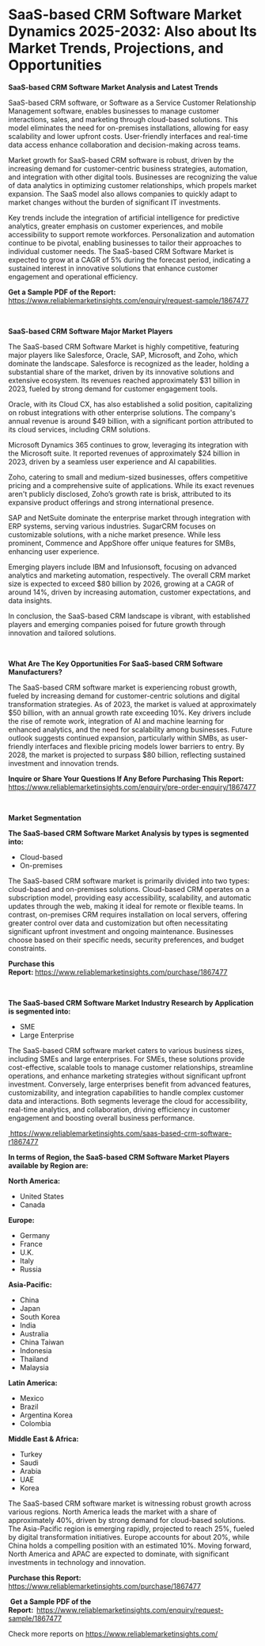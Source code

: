 <p><h1>SaaS-based CRM Software Market Dynamics 2025-2032: Also about Its Market Trends, Projections, and Opportunities</h1></p><p><strong>SaaS-based CRM Software Market Analysis and Latest Trends</strong></p>
<p><p>SaaS-based CRM software, or Software as a Service Customer Relationship Management software, enables businesses to manage customer interactions, sales, and marketing through cloud-based solutions. This model eliminates the need for on-premises installations, allowing for easy scalability and lower upfront costs. User-friendly interfaces and real-time data access enhance collaboration and decision-making across teams.</p><p>Market growth for SaaS-based CRM software is robust, driven by the increasing demand for customer-centric business strategies, automation, and integration with other digital tools. Businesses are recognizing the value of data analytics in optimizing customer relationships, which propels market expansion. The SaaS model also allows companies to quickly adapt to market changes without the burden of significant IT investments.</p><p>Key trends include the integration of artificial intelligence for predictive analytics, greater emphasis on customer experiences, and mobile accessibility to support remote workforces. Personalization and automation continue to be pivotal, enabling businesses to tailor their approaches to individual customer needs. The SaaS-based CRM Software Market is expected to grow at a CAGR of 5% during the forecast period, indicating a sustained interest in innovative solutions that enhance customer engagement and operational efficiency.</p></p>
<p><strong>Get a Sample PDF of the Report:&nbsp;</strong> <a href="https://www.reliablemarketinsights.com/enquiry/request-sample/1867477?utm_campaign=3367&utm_medium=2&utm_source=Github&utm_content=ia&utm_term=11032025&utm_id=saas-based-crm-software">https://www.reliablemarketinsights.com/enquiry/request-sample/1867477</a></p>
<p>&nbsp;</p>
<p><strong>SaaS-based CRM Software Major Market Players</strong></p>
<p><p>The SaaS-based CRM Software Market is highly competitive, featuring major players like Salesforce, Oracle, SAP, Microsoft, and Zoho, which dominate the landscape. Salesforce is recognized as the leader, holding a substantial share of the market, driven by its innovative solutions and extensive ecosystem. Its revenues reached approximately $31 billion in 2023, fueled by strong demand for customer engagement tools.</p><p>Oracle, with its Cloud CX, has also established a solid position, capitalizing on robust integrations with other enterprise solutions. The company's annual revenue is around $49 billion, with a significant portion attributed to its cloud services, including CRM solutions.</p><p>Microsoft Dynamics 365 continues to grow, leveraging its integration with the Microsoft suite. It reported revenues of approximately $24 billion in 2023, driven by a seamless user experience and AI capabilities. </p><p>Zoho, catering to small and medium-sized businesses, offers competitive pricing and a comprehensive suite of applications. While its exact revenues aren't publicly disclosed, Zoho’s growth rate is brisk, attributed to its expansive product offerings and strong international presence.</p><p>SAP and NetSuite dominate the enterprise market through integration with ERP systems, serving various industries. SugarCRM focuses on customizable solutions, with a niche market presence. While less prominent, Commence and AppShore offer unique features for SMBs, enhancing user experience.</p><p>Emerging players include IBM and Infusionsoft, focusing on advanced analytics and marketing automation, respectively. The overall CRM market size is expected to exceed $80 billion by 2026, growing at a CAGR of around 14%, driven by increasing automation, customer expectations, and data insights. </p><p>In conclusion, the SaaS-based CRM landscape is vibrant, with established players and emerging companies poised for future growth through innovation and tailored solutions.</p></p>
<p>&nbsp;</p>
<p><strong>What Are The Key Opportunities For SaaS-based CRM Software Manufacturers?</strong></p>
<p><p>The SaaS-based CRM software market is experiencing robust growth, fueled by increasing demand for customer-centric solutions and digital transformation strategies. As of 2023, the market is valued at approximately $50 billion, with an annual growth rate exceeding 10%. Key drivers include the rise of remote work, integration of AI and machine learning for enhanced analytics, and the need for scalability among businesses. Future outlook suggests continued expansion, particularly within SMBs, as user-friendly interfaces and flexible pricing models lower barriers to entry. By 2028, the market is projected to surpass $80 billion, reflecting sustained investment and innovation trends.</p></p>
<p><strong>Inquire or Share Your Questions If Any Before Purchasing This Report:</strong> <a href="https://www.reliablemarketinsights.com/enquiry/pre-order-enquiry/1867477?utm_campaign=3367&utm_medium=2&utm_source=Github&utm_content=ia&utm_term=11032025&utm_id=saas-based-crm-software">https://www.reliablemarketinsights.com/enquiry/pre-order-enquiry/1867477</a></p>
<p>&nbsp;</p>
<p><strong>Market Segmentation</strong></p>
<p><strong>The SaaS-based CRM Software Market Analysis by types is segmented into:</strong></p>
<p><ul><li>Cloud-based</li><li>On-premises</li></ul></p>
<p><p>The SaaS-based CRM software market is primarily divided into two types: cloud-based and on-premises solutions. Cloud-based CRM operates on a subscription model, providing easy accessibility, scalability, and automatic updates through the web, making it ideal for remote or flexible teams. In contrast, on-premises CRM requires installation on local servers, offering greater control over data and customization but often necessitating significant upfront investment and ongoing maintenance. Businesses choose based on their specific needs, security preferences, and budget constraints.</p></p>
<p><strong>Purchase this Report:&nbsp;</strong><a href="https://www.reliablemarketinsights.com/purchase/1867477?utm_campaign=3367&utm_medium=2&utm_source=Github&utm_content=ia&utm_term=11032025&utm_id=saas-based-crm-software">https://www.reliablemarketinsights.com/purchase/1867477</a></p>
<p>&nbsp;</p>
<p><strong>The SaaS-based CRM Software Market Industry Research by Application is segmented into:</strong></p>
<p><ul><li>SME</li><li>Large Enterprise</li></ul></p>
<p><p>The SaaS-based CRM software market caters to various business sizes, including SMEs and large enterprises. For SMEs, these solutions provide cost-effective, scalable tools to manage customer relationships, streamline operations, and enhance marketing strategies without significant upfront investment. Conversely, large enterprises benefit from advanced features, customizability, and integration capabilities to handle complex customer data and interactions. Both segments leverage the cloud for accessibility, real-time analytics, and collaboration, driving efficiency in customer engagement and boosting overall business performance.</p></p>
<p><a href="https://www.reliablemarketinsights.com/saas-based-crm-software-r1867477?utm_campaign=3367&utm_medium=2&utm_source=Github&utm_content=ia&utm_term=11032025&utm_id=saas-based-crm-software">&nbsp;https://www.reliablemarketinsights.com/saas-based-crm-software-r1867477</a></p>
<p><strong>In terms of Region, the SaaS-based CRM Software Market Players available by Region are:</strong></p>
<p>
    <p> <strong> North America: </strong>
        <ul>
            <li>United States</li>
            <li>Canada</li>
        </ul>
        </p> 
    <p> <strong> Europe: </strong>
        <ul>
            <li>Germany</li>
            <li>France</li>
            <li>U.K.</li>
            <li>Italy</li>
            <li>Russia</li>
        </ul>
        </p> 
    <p> <strong> Asia-Pacific: </strong>
        <ul>
            <li>China</li>
            <li>Japan</li>
            <li>South Korea</li>
            <li>India</li>
            <li>Australia</li>
            <li>China Taiwan</li>
            <li>Indonesia</li>
            <li>Thailand</li>
            <li>Malaysia</li>
        </ul>
        </p> 
    <p> <strong> Latin America: </strong>
        <ul>
            <li>Mexico</li>
            <li>Brazil</li>
            <li>Argentina Korea</li>
            <li>Colombia</li>
        </ul>
        </p> 
    <p> <strong> Middle East & Africa: </strong>
        <ul>
            <li>Turkey</li>
            <li>Saudi</li>
            <li>Arabia</li>
            <li>UAE</li>
            <li>Korea</li>
        </ul>
    </p>
    </p>
<p><p>The SaaS-based CRM software market is witnessing robust growth across various regions. North America leads the market with a share of approximately 40%, driven by strong demand for cloud-based solutions. The Asia-Pacific region is emerging rapidly, projected to reach 25%, fueled by digital transformation initiatives. Europe accounts for about 20%, while China holds a compelling position with an estimated 10%. Moving forward, North America and APAC are expected to dominate, with significant investments in technology and innovation.</p></p>
<p><strong>Purchase this Report: </strong><a href="https://www.reliablemarketinsights.com/purchase/1867477?utm_campaign=3367&utm_medium=2&utm_source=Github&utm_content=ia&utm_term=11032025&utm_id=saas-based-crm-software">https://www.reliablemarketinsights.com/purchase/1867477</a></p>
<p>&nbsp;<strong>Get a Sample PDF of the Report:&nbsp;&nbsp;</strong><a href="https://www.reliablemarketinsights.com/enquiry/request-sample/1867477?utm_campaign=3367&utm_medium=2&utm_source=Github&utm_content=ia&utm_term=11032025&utm_id=saas-based-crm-software">https://www.reliablemarketinsights.com/enquiry/request-sample/1867477</a></p>
<p><strong></strong></p>
<p>Check more reports on <a href="https://www.reliablemarketinsights.com/?utm_campaign=3367&utm_medium=2&utm_source=Github&utm_content=ia&utm_term=11032025&utm_id=saas-based-crm-software">https://www.reliablemarketinsights.com/</a></p>